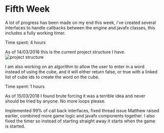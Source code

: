 # Fifth Week

A lot of progress has been made on my end this week, i've created several interfaces to handle callbacks between the 
engine and javafx classes, this includes a fully working timer.

Time spent: 4 hours

As of 14/03/2018 this is the current project structure I have.
![project structure]()

I am also working on an algorithm to allow the user to enter in a word instead of using the cube, and it will either return false, or 
true with a linked list of cube ids to create the word on the cube.

Time spent: 1 hours

As of 15/03/2018 I found brute forcing it was a terrible idea and never should be tried by anyone. No more loops please.

Implemented 99% of call back interfaces, fixed thread issue Matthew raised earlier, combined more game logic and javafx components
together. I also fixed the timer so instead of starting straight away it starts when the game is started.